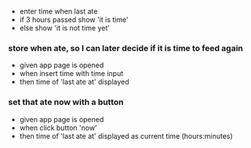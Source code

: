 * enter time when last ate
* if 3 hours passed show 'it is time'
* else show 'it is not time yet'

### store when ate, so I can later decide if it is time to feed again

* given app page is opened
* when insert time with time input
* then time of 'last ate at' displayed

### set that ate now with a button

* given app page is opened
* when click button 'now'
* then time of 'last ate at' displayed as current time (hours:minutes)
